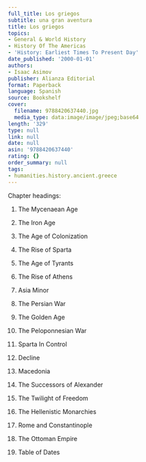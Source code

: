 ```yaml
---
full_title: Los griegos
subtitle: una gran aventura
title: Los griegos
topics:
- General & World History
- History Of The Americas
- 'History: Earliest Times To Present Day'
date_published: '2000-01-01'
authors:
- Isaac Asimov
publisher: Alianza Editorial
format: Paperback
language: Spanish
source: Bookshelf
cover:
  filename: 9788420637440.jpg
  media_type: data:image/image/jpeg;base64
length: '329'
type: null
link: null
date: null
asin: '9788420637440'
rating: {}
order_summary: null
tags:
- humanities.history.ancient.greece
---
```

Chapter headings:

1. The Mycenaean Age

2. The Iron Age

3. The Age of Colonization

4. The Rise of Sparta

5. The Age of Tyrants

6. The Rise of Athens

7. Asia Minor

8. The Persian War

9. The Golden Age

10. The Peloponnesian War

11. Sparta In Control

12. Decline

13. Macedonia

14. The Successors of Alexander

15. The Twilight of Freedom

16. The Hellenistic Monarchies

17. Rome and Constantinople

18. The Ottoman Empire

19. Table of Dates
